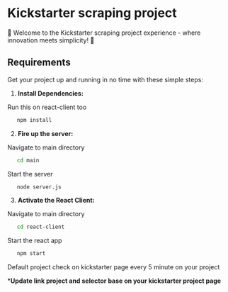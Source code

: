 # Kickstarter scraping project

🚀 Welcome to the Kickstarter scraping project experience - where innovation meets simplicity! 🚀

## Requirements

Get your project up and running in no time with these simple steps:

1. **Install Dependencies:**

Run this on react-client too

```bash
   npm install
```
2. **Fire up the server:**

Navigate to main directory

```bash
   cd main
```

Start the server

```bash
   node server.js
```

3. **Activate the React Client:**

Navigate to main directory

```bash
   cd react-client
```

Start the react app

```bash
   npm start
```

Default project check on kickstarter page every 5 minute on your project

***Update link project and selector base on your kickstarter project page**